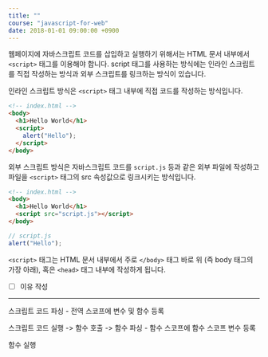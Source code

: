 ```yaml
---
title: ""
course: "javascript-for-web"
date: 2018-01-01 09:00:00 +0900
---
```




웹페이지에 자바스크립트 코드를 삽입하고 실행하기 위해서는 HTML 문서 내부에서  `<script>` 태그를 이용해야 합니다. script 태그를 사용하는 방식에는 인라인 스크립트 를 직접 작성하는 방식과 외부 스크립트를 링크하는 방식이 있습니다.

인라인 스크립트 방식은 `<script>` 태그 내부에 직접 코드를 작성하는 방식입니다.

```html
<!-- index.html -->
<body>
  <h1>Hello World</h1>
  <script>
    alert("Hello");
  </script>
</body>
```



외부 스크립트 방식은 자바스크립트 코드를 `script.js` 등과 같은 외부 파일에 작성하고 파일을 `<script>` 태그의 src 속성값으로 링크시키는 방식입니다.

```html
<!-- index.html -->
<body>
  <h1>Hello World</h1>
  <script src="script.js"></script>
</body>
```

```js
// script.js
alert("Hello");
```



`<script>` 태그는 HTML 문서 내부에서 주로 `</body>` 태그 바로 위 (즉 body 태그의 가장 아래), 혹은 `<head>` 태그 내부에 작성하게 됩니다.

- [ ] 이유 작성



---

스크립트 코드 파싱 - 전역 스코프에 변수 및 함수 등록

스크립트 코드 실행 -> 함수 호출 -> 함수 파싱 - 함수 스코프에 함수 스코프 변수 등록

함수 실행



